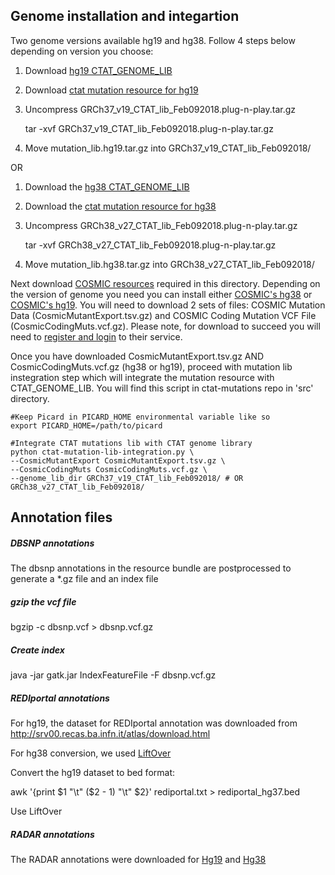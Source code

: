 ## Genome installation and integartion

Two genome versions available hg19 and hg38. Follow 4 steps below depending on version you choose:

1. Download [hg19 CTAT_GENOME_LIB](https://data.broadinstitute.org/Trinity/CTAT_RESOURCE_LIB/GRCh37_v19_CTAT_lib_Feb092018.plug-n-play.tar.gz)

2. Download [ctat mutation resource for hg19](https://data.broadinstitute.org/Trinity/CTAT/mutation/mutation_lib.hg19.tar.gz)

3. Uncompress GRCh37_v19_CTAT_lib_Feb092018.plug-n-play.tar.gz

    tar -xvf GRCh37_v19_CTAT_lib_Feb092018.plug-n-play.tar.gz

4. Move mutation_lib.hg19.tar.gz into GRCh37_v19_CTAT_lib_Feb092018/

OR

1. Download the [hg38 CTAT_GENOME_LIB](https://data.broadinstitute.org/Trinity/CTAT_RESOURCE_LIB/GRCh38_v27_CTAT_lib_Feb092018.plug-n-play.tar.gz)

2. Download the [ctat mutation resource for hg38](https://data.broadinstitute.org/Trinity/CTAT/mutation/mutation_lib.hg38.tar.gz) 

3. Uncompress GRCh38_v27_CTAT_lib_Feb092018.plug-n-play.tar.gz
    
    tar -xvf GRCh38_v27_CTAT_lib_Feb092018.plug-n-play.tar.gz

4. Move mutation_lib.hg38.tar.gz into GRCh38_v27_CTAT_lib_Feb092018/

Next download [COSMIC resources](https://cancer.sanger.ac.uk/cosmic/download) required in this directory. Depending on the version of genome you need you can install either [COSMIC's hg38](https://cancer.sanger.ac.uk/cosmic/download?genome=38) or [COSMIC's hg19](https://cancer.sanger.ac.uk/cosmic/download?genome=37). You will need to download 2 sets of files: COSMIC Mutation Data (CosmicMutantExport.tsv.gz) and COSMIC Coding Mutation VCF File (CosmicCodingMuts.vcf.gz). Please note, for download to succeed you will need to [register and login](https://cancer.sanger.ac.uk/cosmic/login) to their service. 

Once you have downloaded CosmicMutantExport.tsv.gz AND CosmicCodingMuts.vcf.gz (hg38 or hg19), proceed with mutation lib instegration step which will integrate the mutation resource with CTAT_GENOME_LIB. You will find this script in ctat-mutations repo in 'src' directory.

    #Keep Picard in PICARD_HOME environmental variable like so
    export PICARD_HOME=/path/to/picard

    #Integrate CTAT mutations lib with CTAT genome library
    python ctat-mutation-lib-integration.py \
    --CosmicMutantExport CosmicMutantExport.tsv.gz \
    --CosmicCodingMuts CosmicCodingMuts.vcf.gz \
    --genome_lib_dir GRCh37_v19_CTAT_lib_Feb092018/ # OR GRCh38_v27_CTAT_lib_Feb092018/
  

## Annotation files

##### DBSNP annotations
The dbsnp annotations in the resource bundle are postprocessed to generate a *.gz file and an index file
##### gzip the vcf file
bgzip -c dbsnp.vcf > dbsnp.vcf.gz

##### Create index
java -jar gatk.jar IndexFeatureFile -F dbsnp.vcf.gz

##### REDIportal annotations
For hg19, the dataset for REDIportal annotation was downloaded from http://srv00.recas.ba.infn.it/atlas/download.html 

For hg38 conversion, we used [LiftOver](http://genome.ucsc.edu/cgi-bin/hgLiftOver)

Convert the hg19 dataset to bed format:

awk '{print $1 "\t" ($2 - 1) "\t" $2}' rediportal.txt > rediportal_hg37.bed

Use LiftOver

##### RADAR annotations
The RADAR annotations were downloaded for [Hg19](http://lilab.stanford.edu/GokulR/database/Human_AG_all_hg19_v2.txt)
and [Hg38](https://s3.amazonaws.com/biodata/annotation/RADAR/hg38/RADAR.bed.gz)
